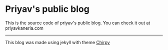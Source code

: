# Priyav's public blog

This is the source code of priyav's public blog. You can check it out at priyavkaneria.com

---
This blog was made using jekyll with theme [Chirpy](https://github.com/cotes2020/jekyll-theme-chirpy/)